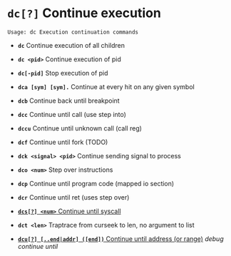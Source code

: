 <!-- TITLE: dc -->

#  **`dc[?]`** Continue execution


```text
Usage: dc Execution continuation commands
```


- **`dc`** Continue execution of all children
- **`dc <pid>`** Continue execution of pid
- **`dc[-pid]`** Stop execution of pid
- **`dca [sym] [sym].`** Continue at every hit on any given symbol
- **`dcb`** Continue back until breakpoint
- **`dcc`** Continue until call (use step into)
- **`dccu`** Continue until unknown call (call reg)
- **`dcf`** Continue until fork (TODO)
- **`dck <signal> <pid>`** Continue sending signal to process
- **`dco <num>`** Step over <num> instructions
- **`dcp`** Continue until program code (mapped io section)
- **`dcr`** Continue until ret (uses step over)

- [ **`dcs[?] <num>`** Continue until syscall](/options/d/dc/dcs)

- **`dct <len>`** Traptrace from curseek to len, no argument to list

- [ **`dcu[?] [..end|addr] ([end])`** Continue until address (or range)](/options/d/dc/dcu) _debug continue until_

<p hidden>dc dca dcb dcc dccu dcf dck dco dcp dcr dcs dct dcu</p>